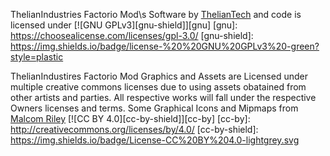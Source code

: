ThelianIndustries Factorio Mod\s Software by [ThelianTech](https://github.com/ThelianTech) and code is licensed under [![GNU GPLv3][gnu-shield]][gnu]
[gnu]: https://choosealicense.com/licenses/gpl-3.0/
[gnu-shield]: https://img.shields.io/badge/license-%20%20GNU%20GPLv3%20-green?style=plastic

ThelianIndustires Factorio Mod Graphics and Assets are Licensed under multiple creative commons licenses due to using assets obatained from other artists and parties. All respective works will fall under the respective Owners licenses and terms.
Some Graphical Icons and Mipmaps from [Malcom Riley](https://github.com/malcolmriley) [![CC BY 4.0][cc-by-shield]][cc-by] 
[cc-by]: http://creativecommons.org/licenses/by/4.0/ 
[cc-by-shield]: https://img.shields.io/badge/License-CC%20BY%204.0-lightgrey.svg